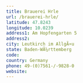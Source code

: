 ```yaml
---
title: Brauerei Hrle
url: /brauerei-hrle/
latitude: 47.8243
longitude: 10.0239
address1: Am Hopfengarten 5
address2: 
city: Leutkirch im AllgÃ¤u
state: Baden-WÃ¼rttemberg
code: 
country: Germany
phone: 49-(0)7561-/-9828-0
website: 
---
```


